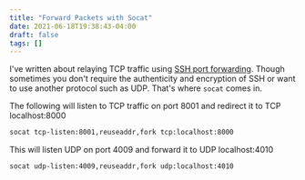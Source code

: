 ```yaml
---
title: "Forward Packets with Socat"
date: 2021-06-18T19:38:43-04:00
draft: false
tags: []
---
```


I've written about relaying TCP traffic using [SSH port forwarding](https://brandonrozek.com/blog/sshlocalportforwarding/). Though sometimes you don't require the authenticity and encryption of SSH or want to use another protocol such as UDP. That's where `socat` comes in.

The following will listen to TCP traffic on port 8001 and redirect it to TCP localhost:8000

```bash
socat tcp-listen:8001,reuseaddr,fork tcp:localhost:8000
```

This will listen UDP on port 4009 and forward it to UDP localhost:4010

```bash
socat udp-listen:4009,reuseaddr,fork udp:localhost:4010
```